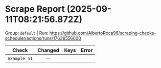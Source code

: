 # Scrape Report (2025-09-11T08:21:56.872Z)

Group: `default`  |  Run: https://github.com/AlbertoRoca96/scraping-checks-scheduler/actions/runs/17638556000

| Check | Changed | Keys | Error |
|---|:---:|:--|:--|
| `example_h1` | — |  |  |
